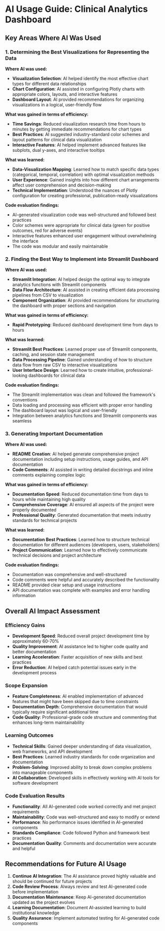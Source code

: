 # AI Usage Guide: Clinical Analytics Dashboard

## Key Areas Where AI Was Used

### 1. Determining the Best Visualizations for Representing the Data

**Where AI was used:**
- **Visualization Selection**: AI helped identify the most effective chart types for different data relationships
- **Chart Configuration**: AI assisted in configuring Plotly charts with appropriate colors, layouts, and interactive features
- **Dashboard Layout**: AI provided recommendations for organizing visualizations in a logical, user-friendly flow

**What was gained in terms of efficiency:**
- **Time Savings**: Reduced visualization research time from hours to minutes by getting immediate recommendations for chart types
- **Best Practices**: AI suggested industry-standard color schemes and layout patterns for clinical data visualization
- **Interactive Features**: AI helped implement advanced features like subplots, dual y-axes, and interactive tooltips

**What was learned:**
- **Data-Visualization Mapping**: Learned how to match specific data types (categorical, temporal, correlation) with optimal visualization methods
- **User Experience**: Gained insights into how different chart arrangements affect user comprehension and decision-making
- **Technical Implementation**: Understood the nuances of Plotly configuration for creating professional, publication-ready visualizations

**Code evaluation findings:**
- AI-generated visualization code was well-structured and followed best practices
- Color schemes were appropriate for clinical data (green for positive outcomes, red for adverse events)
- Interactive features enhanced user engagement without overwhelming the interface
- The code was modular and easily maintainable

### 2. Finding the Best Way to Implement into Streamlit Dashboard

**Where AI was used:**
- **Streamlit Integration**: AI helped design the optimal way to integrate analytics functions with Streamlit components
- **Data Flow Architecture**: AI assisted in creating efficient data processing pipelines from CSV to visualization
- **Component Organization**: AI provided recommendations for structuring the dashboard with proper sections and navigation

**What was gained in terms of efficiency:**
- **Rapid Prototyping**: Reduced dashboard development time from days to hours

**What was learned:**
- **Streamlit Best Practices**: Learned proper use of Streamlit components, caching, and session state management
- **Data Processing Pipeline**: Gained understanding of how to structure data flow from raw CSV to interactive visualizations
- **User Interface Design**: Learned how to create intuitive, professional-looking dashboards for clinical data

**Code evaluation findings:**
- The Streamlit implementation was clean and followed the framework's conventions
- Data loading and processing was efficient with proper error handling
- The dashboard layout was logical and user-friendly
- Integration between analytics functions and Streamlit components was seamless

### 3. Generating Important Documentation

**Where AI was used:**
- **README Creation**: AI helped generate comprehensive project documentation including setup instructions, usage guides, and API documentation
- **Code Comments**: AI assisted in writing detailed docstrings and inline comments explaining complex logic

**What was gained in terms of efficiency:**
- **Documentation Speed**: Reduced documentation time from days to hours while maintaining high quality
- **Comprehensive Coverage**: AI ensured all aspects of the project were properly documented
- **Professional Quality**: Generated documentation that meets industry standards for technical projects

**What was learned:**
- **Documentation Best Practices**: Learned how to structure technical documentation for different audiences (developers, users, stakeholders)
- **Project Communication**: Learned how to effectively communicate technical decisions and project architecture

**Code evaluation findings:**
- Documentation was comprehensive and well-structured
- Code comments were helpful and accurately described the functionality
- README provided clear setup and usage instructions
- API documentation was complete with examples and error handling information


## Overall AI Impact Assessment

### Efficiency Gains
- **Development Speed**: Reduced overall project development time by approximately 60-70%
- **Quality Improvement**: AI assistance led to higher code quality and better documentation
- **Learning Acceleration**: Faster acquisition of new skills and best practices
- **Error Reduction**: AI helped catch potential issues early in the development process

### Scope Expansion
- **Feature Completeness**: AI enabled implementation of advanced features that might have been skipped due to time constraints
- **Documentation Depth**: Comprehensive documentation that would typically require significant additional time
- **Code Quality**: Professional-grade code structure and commenting that enhances long-term maintainability

### Learning Outcomes
- **Technical Skills**: Gained deeper understanding of data visualization, web frameworks, and API development
- **Best Practices**: Learned industry standards for code organization and documentation
- **Problem-Solving**: Improved ability to break down complex problems into manageable components
- **AI Collaboration**: Developed skills in effectively working with AI tools for software development

### Code Evaluation Results
- **Functionality**: All AI-generated code worked correctly and met project requirements
- **Maintainability**: Code was well-structured and easy to modify or extend
- **Performance**: No performance issues identified in AI-generated components
- **Standards Compliance**: Code followed Python and framework best practices
- **Documentation Quality**: Comments and documentation were accurate and helpful

## Recommendations for Future AI Usage

1. **Continue AI Integration**: The AI assistance proved highly valuable and should be continued for future projects
2. **Code Review Process**: Always review and test AI-generated code before implementation
3. **Documentation Maintenance**: Keep AI-generated documentation updated as the project evolves
4. **Learning Documentation**: Document AI-assisted learning to build institutional knowledge
5. **Quality Assurance**: Implement automated testing for AI-generated code components
